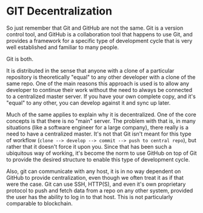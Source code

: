 # GIT Decentralization

So just remember that Git and GitHub are not the same. Git is a version control tool, and GitHub is a collaboration tool that happens to use Git, and provides a framework for a specific type of development cycle that is very well established and familiar to many people.

Git is both.

It is distributed in the sense that anyone with a clone of a particular repository is theoretically "equal" to any other developer with a clone of the same repo. One of the main reasons this approach is used is to allow any developer to continue their work without the need to always be connected to a centralized master server. If you have your own complete copy, and it's "equal" to any other, you can develop against it and sync up later.

Much of the same applies to explain why it is decentralized. One of the core concepts is that there is no "main" server. The problem with that is, in many situations (like a software engineer for a large company), there really is a need to have a centralized master. It's not that Git isn't meant for this type of workflow (`clone --> develop --> commit --> push to central repo`), but rather that it doesn't force it upon you. Since that has been such a ubiquitous way of working, it's become the norm to use GitHub on top of Git to provide the desired structure to enable this type of development cycle.

Also, git can communicate with any host, it is in no way dependent on GitHub to provide centralization, even though we often treat it as if that were the case. Git can use SSH, HTTP(S), and even it's own proprietary protocol to push and fetch data from a repo on any other system, provided the user has the ability to log in to that host. This is not particularly comparable to blockchain.